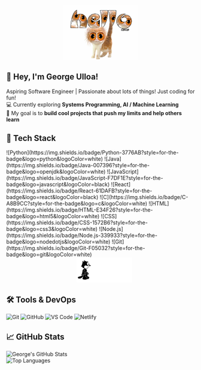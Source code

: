 <div align="center">
    <img src="https://github.com/GeorgeU029/GeorgeU029/blob/main/img/hellocaffeinecat2.gif?raw=true" alt="Hello" width="200">
</div>

## 👋 Hey, I'm George Ulloa!

Aspiring Software Engineer | Passionate about lots of things! Just coding for fun!  
💻 Currently exploring **Systems Programming, AI / Machine Learning**  
🎯 My goal is to **build cool projects that push my limits and help others learn**  

## 🚀 Tech Stack

<div align="center">

  <div style="display:inline-block; text-align:left; vertical-align:top;">
    ![Python](https://img.shields.io/badge/Python-3776AB?style=for-the-badge&logo=python&logoColor=white)
    ![Java](https://img.shields.io/badge/Java-007396?style=for-the-badge&logo=openjdk&logoColor=white)
    ![JavaScript](https://img.shields.io/badge/JavaScript-F7DF1E?style=for-the-badge&logo=javascript&logoColor=black)
    ![React](https://img.shields.io/badge/React-61DAFB?style=for-the-badge&logo=react&logoColor=black)
    ![C](https://img.shields.io/badge/C-A8B9CC?style=for-the-badge&logo=c&logoColor=white)
    ![HTML](https://img.shields.io/badge/HTML-E34F26?style=for-the-badge&logo=html5&logoColor=white)
    ![CSS](https://img.shields.io/badge/CSS-1572B6?style=for-the-badge&logo=css3&logoColor=white)
    ![Node.js](https://img.shields.io/badge/Node.js-339933?style=for-the-badge&logo=nodedotjs&logoColor=white)
    ![Git](https://img.shields.io/badge/Git-F05032?style=for-the-badge&logo=git&logoColor=white)
  </div>


  <div style="display:inline-block; vertical-align:middle; margin-left:20px;">
    <img src="https://github.com/GeorgeU029/GeorgeU029/blob/main/img/felixthecat.gif?raw=true" alt="cat" width="150" style="height:auto;">
  </div>
</div>




## 🛠️ Tools & DevOps

![Git](https://img.shields.io/badge/Git-F05032?style=for-the-badge&logo=git&logoColor=white)
![GitHub](https://img.shields.io/badge/GitHub-181717?style=for-the-badge&logo=github&logoColor=white)
![VS Code](https://img.shields.io/badge/VS%20Code-007ACC?style=for-the-badge&logo=visualstudiocode&logoColor=white)
![Netlify](https://img.shields.io/badge/Netlify-00C7B7?style=for-the-badge&logo=netlify&logoColor=white)

## 📈 GitHub Stats

![George's GitHub Stats](https://github-readme-stats.vercel.app/api?username=GeorgeU029&show_icons=true&theme=radical)  
![Top Languages](https://github-readme-stats.vercel.app/api/top-langs/?username=GeorgeU029&layout=compact&theme=radical)

